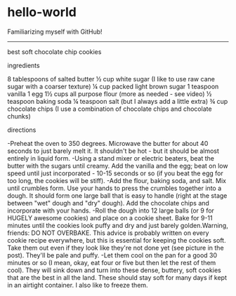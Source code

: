 # hello-world
Familiarizing myself with GitHub!

---

best soft chocolate chip cookies

ingredients

8 tablespoons of salted butter
½ cup white sugar (I like to use raw cane sugar with a coarser texture)
¼ cup packed light brown sugar
1 teaspoon vanilla
1 egg
1½ cups all purpose flour (more as needed - see video)
½ teaspoon baking soda
¼ teaspoon salt (but I always add a little extra)
¾ cup chocolate chips (I use a combination of chocolate chips and chocolate chunks)

directions

-Preheat the oven to 350 degrees. Microwave the butter for about 40 seconds to just barely melt it. It shouldn't be hot - but it should be almost entirely in liquid form.
-Using a stand mixer or electric beaters, beat the butter with the sugars until creamy. Add the vanilla and the egg; beat on low speed until just incorporated - 10-15 seconds or so (if you beat the egg for too long, the cookies will be stiff).
-Add the flour, baking soda, and salt. Mix until crumbles form. Use your hands to press the crumbles together into a dough. It should form one large ball that is easy to handle (right at the stage between "wet" dough and "dry" dough). Add the chocolate chips and incorporate with your hands.
-Roll the dough into 12 large balls (or 9 for HUGELY awesome cookies) and place on a cookie sheet. Bake for 9-11 minutes until the cookies look puffy and dry and just barely golden.Warning, friends: DO NOT OVERBAKE. This advice is probably written on every cookie recipe everywhere, but this is essential for keeping the cookies soft. Take them out even if they look like they're not done yet (see picture in the post). They'll be pale and puffy.
-Let them cool on the pan for a good 30 minutes or so (I mean, okay, eat four or five but then let the rest of them cool). They will sink down and turn into these dense, buttery, soft cookies that are the best in all the land. These should stay soft for many days if kept in an airtight container. I also like to freeze them.
